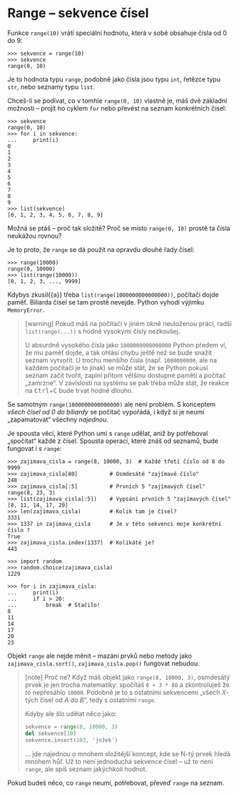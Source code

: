 # Range – sekvence čísel

Funkce `range(10)` vrátí speciální hodnotu,
která v sobě obsahuje čísla od 0 do 9:

```pycon
>>> sekvence = range(10)
>>> sekvence
range(0, 10)
```

Je to hodnota typu `range`, podobně jako čísla jsou typu `int`, řetězce typu
`str`, nebo seznamy typu `list`.

Chceš-li se podívat, co v tomhle `range(0, 10)` vlastně je, máš dvě základní
možnosti – projít ho cyklem `for` nebo převést na seznam konkrétních čísel:

```pycon
>>> sekvence
range(0, 10)
>>> for i in sekvence:
...     print(i)
0
1
2
3
4
5
6
7
8
9
>>> list(sekvence)
[0, 1, 2, 3, 4, 5, 6, 7, 8, 9]
```

Možná se ptáš – proč tak složitě?
Proč se místo `range(0, 10)` prostě ta čísla neukážou rovnou?

Je to proto, že `range` se dá použít na opravdu dlouhé řady čísel:

```pycon
>>> range(10000)
range(0, 10000)
>>> list(range(10000))
[0, 1, 2, 3, ..., 9999]
```

Kdybys zkusil{{a}} třeba `list(range(1000000000000000))`, počítači
dojde paměť.
Biliarda čísel se tam prostě nevejde.
Python vyhodí výjimku  `MemoryError`.


> [warning]
> Pokud máš na počítači v jiném okně neuloženou práci, radši `list(range(...))`
> s hodně vysokými čísly nezkoušej.
>
> U absurdně vysokého čísla jako `1000000000000000` Python předem ví,
> že mu paměť dojde, a tak ohlásí chybu ještě než se bude snažit seznam vytvořit.
> U trochu menšího čísla (např. `1000000000`, ale na každém počítači je to
> jinak) se může stát, že se Python pokusí seznam začít tvořit, zaplní přitom
> většinu dostupné paměti a počítač „zamrzne“.
> V závislosti na systému se pak třeba může stát, že reakce na
> <kbd>Ctrl</kbd>+<kbd>C</kbd> bude trvat hodně dlouho.

Se samotným `range(1000000000000000)` ale není problém.
S konceptem *všech čísel od 0 do biliardy* se počítač vypořádá, i když si je
neumí „zapamatovat“ všechny *najednou*.

Je spousta věcí, které Python umí s `range` udělat, aniž by potřeboval
„spočítat“ každé z čísel.
Spousta operací, které znáš od seznamů, bude fungovat i s `range`:

```pycon
>>> zajimava_cisla = range(8, 10000, 3)  # Každé třetí číslo od 8 do 9999
>>> zajimava_cisla[80]          # Osmdesáté "zajímavé číslo"
248
>>> zajimava_cisla[:5]          # Prvních 5 "zajímavých čísel"
range(8, 23, 3)
>>> list(zajimava_cisla[:5])    # Vypsání prvních 5 "zajímavých čísel"
[8, 11, 14, 17, 20]
>>> len(zajimava_cisla)         # Kolik tam je čísel?
3331
>>> 1337 in zajimava_cisla      # Je v této sekvenci moje konkrétní číslo ?
True
>>> zajimava_cisla.index(1337)  # Kolikáté je?
443
```

```pycon
>>> import random
>>> random.choice(zajimava_cisla)
1229
```

```pycon
>>> for i in zajimava_cisla:
...     print(i)
...     if i > 20:
...         break  # Stačilo!
8
11
14
17
20
23
```

Objekt `range` ale nejde měnit – mazání prvků nebo metody jako
`zajimava_cisla.sort()`, `zajimava_cisla.pop()` fungovat nebudou.

> [note] Proč ne?
> Když máš objekt jako `range(8, 10000, 3)`, osmdesátý prvek je jen trocha
> matematiky: spočítáš `8 + 3 * 80` a zkontroluješ že to nepřesáhlo `10000`.
> Podobně je to s ostatními sekvencemi „všech <var>X</var>-tých čísel od
> <var>A</var> do <var>B</var>“, tedy s ostatními `range`.
>
> Kdyby ale šlo udělat něco jako:
>
> ```python
> sekvence = range(8, 10000, 3)
> del sekvence[10]
> sekvence.insert(103, 'ježek')
> ```
>
> … jde najednou o mnohem složitější koncept, kde se N-tý prvek hledá mnohem
> hůř. Už to není jednoduchá sekvence čísel – už to není `range`, ale spíš
> seznam jakýchkoli hodnot.

Pokud budeš něco, co `range` neumí, potřebovat, převeď `range` na seznam.

